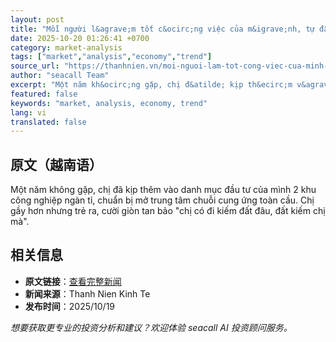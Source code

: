 ```yaml
---
layout: post
title: "Mỗi người l&agrave;m tốt c&ocirc;ng việc của m&igrave;nh, tự đất nước sẽ ph&aacute;t triển"
date: 2025-10-20 01:26:41 +0700
category: market-analysis
tags: ["market","analysis","economy","trend"]
source_url: "https://thanhnien.vn/moi-nguoi-lam-tot-cong-viec-cua-minh-tu-dat-nuoc-se-phat-trien-185251016134921037.htm"
author: "seacall Team"
excerpt: "Một năm kh&ocirc;ng gặp, chị đ&atilde; kịp th&ecirc;m v&agrave;o danh mục đầu tư của m&igrave;nh 2 khu c&ocirc;ng nghiệp ng&agrave;n tỉ, chuẩn bị mở trung t&acirc;m chuỗi cung ứng to&agrave;n cầu. Chị..."
featured: false
keywords: "market, analysis, economy, trend"
lang: vi
translated: false
---
```


## 原文（越南语）

Một năm kh&ocirc;ng gặp, chị đ&atilde; kịp th&ecirc;m v&agrave;o danh mục đầu tư của m&igrave;nh 2 khu c&ocirc;ng nghiệp ng&agrave;n tỉ, chuẩn bị mở trung t&acirc;m chuỗi cung ứng to&agrave;n cầu. Chị gầy hơn nhưng trẻ ra, cười gi&ograve;n tan bảo "chị c&oacute; đi kiếm đất đ&acirc;u, đất kiếm chị m&agrave;".

## 相关信息

- **原文链接**：[查看完整新闻](https://thanhnien.vn/moi-nguoi-lam-tot-cong-viec-cua-minh-tu-dat-nuoc-se-phat-trien-185251016134921037.htm)
- **新闻来源**：Thanh Nien Kinh Te
- **发布时间**：2025/10/19

*想要获取更专业的投资分析和建议？欢迎体验 seacall AI 投资顾问服务。*